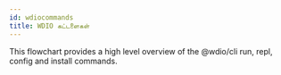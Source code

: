 ```yaml
---
id: wdiocommands
title: WDIO கட்டளைகள்
---
```


This flowchart provides a high level overview of the @wdio/cli run, repl, config and install commands.

<CreateFlowcharts id='wdiocommands' />
